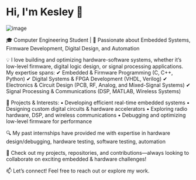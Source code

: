 # **Hi, I'm Kesley 👋**

![image](https://github.com/user-attachments/assets/3923de4b-d73b-4a43-ae31-b15beb556e40)

🎓 Computer Engineering Student | 🔬 Passionate about Embedded Systems, Firmware Development, Digital Design, and Automation

💡 I love building and optimizing hardware-software systems, whether it’s low-level firmware, digital logic design, or signal processing applications. My expertise spans:
✔ Embedded & Firmware Programming (C, C++, Python)
✔ Digital Systems & FPGA Development (VHDL, Verilog)
✔ Electronics & Circuit Design (PCB, RF, Analog, and Mixed-Signal Systems)
✔ Signal Processing & Communications (DSP, MATLAB, Wireless Systems)

🚀 Projects & Interests:
	•	Developing efficient real-time embedded systems
	•	Designing custom digital circuits & hardware accelerators
	•	Exploring radio hardware, DSP, and wireless communications
	•	Debugging and optimizing low-level firmware for performance

🔍 My past internships have provided me with expertise in hardware design/debugging, hardware testing, software testing, automation

📌 Check out my projects, repositories, and contributions—always looking to collaborate on exciting embedded & hardware challenges!

📫 Let’s connect! Feel free to reach out or explore my work.
